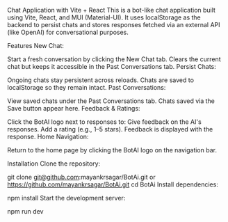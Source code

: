 
Chat Application with Vite + React
This is a bot-like chat application built using Vite, React, and MUI (Material-UI). It uses localStorage as the backend to persist chats and stores responses fetched via an external API (like OpenAI) for conversational purposes.

Features
New Chat:

Start a fresh conversation by clicking the New Chat tab.
Clears the current chat but keeps it accessible in the Past Conversations tab.
Persist Chats:

Ongoing chats stay persistent across reloads.
Chats are saved to localStorage so they remain intact.
Past Conversations:

View saved chats under the Past Conversations tab.
Chats saved via the Save button appear here.
Feedback & Ratings:

Click the BotAI logo next to responses to:
Give feedback on the AI's responses.
Add a rating (e.g., 1–5 stars).
Feedback is displayed with the response.
Home Navigation:

Return to the home page by clicking the BotAI logo on the navigation bar.

Installation
Clone the repository:

git clone git@github.com:mayankrsagar/BotAi.git or https://github.com/mayankrsagar/BotAi.git
cd BotAi
Install dependencies:

npm install
Start the development server:

npm run dev